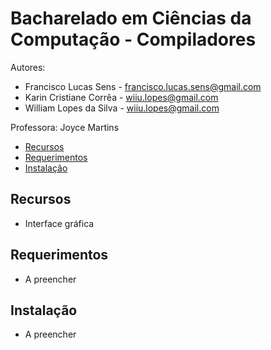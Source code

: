 # Bacharelado em Ciências da Computação - Compiladores

Autores: 
* Francisco Lucas Sens - francisco.lucas.sens@gmail.com
* Karin Cristiane Corrêa - wiiu.lopes@gmail.com
* William Lopes da Silva - wiiu.lopes@gmail.com

Professora: Joyce Martins

- [Recursos](#recursos)
- [Requerimentos](#requerimentos)
- [Instalação](#instalação)

## Recursos
- Interface gráfica

## Requerimentos
- A preencher 

## Instalação
- A preencher 
